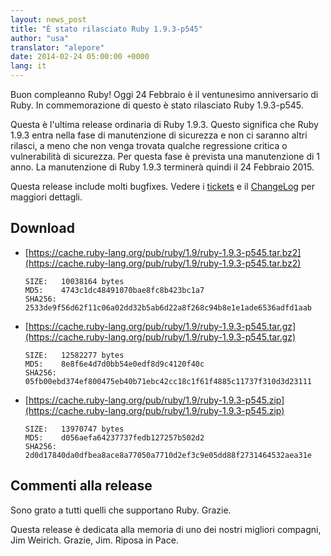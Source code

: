 ```yaml
---
layout: news_post
title: "È stato rilasciato Ruby 1.9.3-p545"
author: "usa"
translator: "alepore"
date: 2014-02-24 05:00:00 +0000
lang: it
---
```


Buon compleanno Ruby!
Oggi 24 Febbraio è il ventunesimo anniversario di Ruby.
In commemorazione di questo è stato rilasciato Ruby 1.9.3-p545.

Questa è l'ultima release ordinaria di Ruby 1.9.3.
Questo significa che Ruby 1.9.3 entra nella fase di manutenzione di
sicurezza e non ci saranno altri rilasci, a meno che non venga trovata qualche
regressione critica o vulnerabilità di sicurezza.
Per questa fase è prevista una manutenzione di 1 anno.
La manutenzione di Ruby 1.9.3 terminerà quindi il 24 Febbraio 2015.

Questa release include molti bugfixes.
Vedere i [tickets](https://bugs.ruby-lang.org/projects/ruby-193/issues?set_filter=1&amp;status_id=5)
e il [ChangeLog](http://svn.ruby-lang.org/repos/ruby/tags/v1_9_3_545/ChangeLog)
per maggiori dettagli.

## Download

* [https://cache.ruby-lang.org/pub/ruby/1.9/ruby-1.9.3-p545.tar.bz2](https://cache.ruby-lang.org/pub/ruby/1.9/ruby-1.9.3-p545.tar.bz2)

      SIZE:   10038164 bytes
      MD5:    4743c1dc48491070bae8fc8b423bc1a7
      SHA256: 2533de9f56d62f11c06a02dd32b5ab6d22a8f268c94b8e1e1ade6536adfd1aab

* [https://cache.ruby-lang.org/pub/ruby/1.9/ruby-1.9.3-p545.tar.gz](https://cache.ruby-lang.org/pub/ruby/1.9/ruby-1.9.3-p545.tar.gz)

      SIZE:   12582277 bytes
      MD5:    8e8f6e4d7d0bb54e0edf8d9c4120f40c
      SHA256: 05fb00ebd374ef800475eb40b71ebc42cc18c1f61f4885c11737f310d3d23111

* [https://cache.ruby-lang.org/pub/ruby/1.9/ruby-1.9.3-p545.zip](https://cache.ruby-lang.org/pub/ruby/1.9/ruby-1.9.3-p545.zip)

      SIZE:   13970747 bytes
      MD5:    d056aefa64237737fedb127257b502d2
      SHA256: 2d0d17840da0dfbea8ace8a77050a7710d2ef3c9e05dd88f2731464532aea31e

## Commenti alla release

Sono grato a tutti quelli che supportano Ruby.
Grazie.

Questa release è dedicata alla memoria di uno dei nostri migliori compagni,
Jim Weirich.
Grazie, Jim.  Riposa in Pace.
